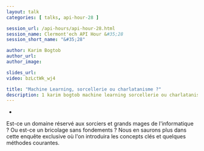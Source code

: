 ```yaml
---
layout: talk
categories: [ talks, api-hour-28 ]

session_url: /api-hours/api-hour-28.html
session_name: Clermont'ech API Hour &#35;28
session_short_name: "&#35;28"

author: Karim Bogtob
author_url:
author_image:

slides_url:
video: bzLctWk_wj4

title: "Machine Learning, sorcellerie ou charlatanisme ?"
description: 1 karim bogtob machine learning sorcellerie ou charlatanisme
---
```

-

Est-ce un domaine réservé aux sorciers et grands mages de l'informatique ? Ou est-ce un bricolage sans fondements ? Nous en saurons plus dans cette enquête exclusive où l'on introduira les concepts clés et quelques méthodes courantes.

